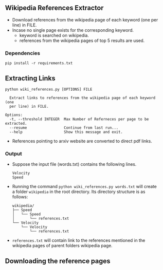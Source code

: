 ## Wikipedia References Extractor

- Download references from the wikipedia page of each keyword (one per line) in FILE.
- Incase no single page exists for the corresponding keyword.
    + keyword is searched on wikipedia.
    + references from the wikipedia pages of top 5 results are used.

### Dependencies

```
pip install -r requirements.txt
```

## Extracting Links 

```
python wiki_references.py [OPTIONS] FILE

  Extract links to references from the wikipedia page of each keyword (one
  per line) in FILE.

Options:
  -t, --threshold INTEGER  Max Number of Referneces per page to be extracted.
  --resume                 Continue from last run...
  --help                   Show this message and exit.

```

- References pointing to arxiv website are converted to direct pdf links.

### Output

- Suppose the input file (words.txt) contains the following lines.
  ```  
  Velocity
  Speed
  ```

- Running the command `python wiki_references.py words.txt` will create a folder `wikipedia` in the root directory. Its directory structure is as follows:
  ```
  wikipedia/
  ├── Speed
  │   └── Speed
  │       └── references.txt
  └── Velocity
      └── Velocity
          └── references.txt
  ```

- `references.txt` will contain link to the references mentioned in the wikipedia pages of parent folders wikipedia page.

## Downloading the reference pages

